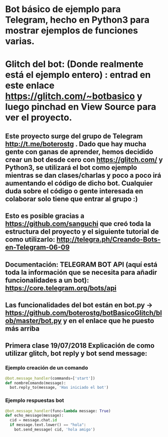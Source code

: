 # Bot básico de ejemplo para Telegram, hecho en Python3 para mostrar ejemplos de funciones varias.

# Glitch del bot: (Donde realmente está el ejemplo entero) : entrad en este enlace https://glitch.com/~botbasico y luego pinchad en View Source para ver el proyecto.

## Este proyecto surge del grupo de Telegram http://t.me/boterostg . Dado que hay mucha gente con ganas de aprender, hemos decidido crear un bot desde cero con https://glitch.com/ y Python3, se utilizará el bot como ejemplo mientras se dan clases/charlas y poco a poco irá aumentando el código de dicho bot. Cualquier duda sobre el código o gente interesada en colaborar solo tiene que entrar al grupo :)

## Esto es posible gracias a https://github.com/sanguchi que creó toda la estructura del proyecto y el siguiente tutorial de como utilizarlo: http://telegra.ph/Creando-Bots-en-Telegram-06-09

## Documentación: TELEGRAM BOT API (aquí está toda la información que se necesita para añadir funcionalidades a un bot): https://core.telegram.org/bots/api

## Las funcionalidades del bot están en bot.py  -> https://github.com/boterostg/botBasicoGlitch/blob/master/bot.py y en el enlace que he puesto más arriba

## Primera clase 19/07/2018 Explicación de como utilizar glitch, bot reply y bot send message:
   
### Ejemplo creación de un comando
```python
@bot.message_handler(commands=['start'])
def nombreComando(message):
  bot.reply_to(message, 'Has iniciado el bot')

```  
### Ejemplo respuestas bot

```python
@bot.message_handler(func=lambda message: True)
def echo_message(message):
  cid = message.chat.id
  if message.text.lower() == "hola":
    bot.send_message( cid, 'hola amigo')

```
